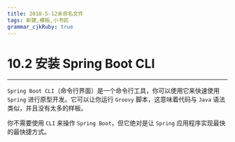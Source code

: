 ```yaml
---
title: 2018-5-12未命名文件 
tags: 新建,模板,小书匠
grammar_cjkRuby: true
---
```



# 10.2 安装 Spring Boot CLI
---

`Spring Boot CLI`（命令行界面）是一个命令行工具，你可以使用它来快速使用 `Spring` 进行原型开发。它可以让你运行 `Groovy` 脚本，这意味着代码与 `Java` 语法类似，并且没有太多的样板。

你不需要使用 `CLI` 来操作 `Spring Boot`，但它绝对是让 `Spring` 应用程序实现最快的最快捷方式。